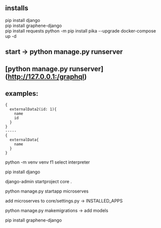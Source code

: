 
## installs
pip install django\
pip install graphene-django\
pip install requests
python -m pip install pika --upgrade
docker-compose up -d
## start -> python manage.py runserver
## [python manage.py runserver] (http://127.0.0.1:/graphql)
## examples:
```
{
  externalData2(id: 1){
    name
    id
  }
}
-----
{
  externalData{
    name
  }
}
```
python -m venv venv f1 select interpreter

pip install django

django-admin startproject core  .

python manage.py startapp microserves

add microserves to core/settings.py -> INSTALLED_APPS

python manage.py makemigrations -> add models

pip install graphene-django

